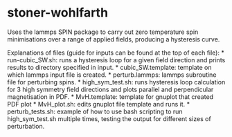 # stoner-wohlfarth
Uses the lammps SPIN package to carry out zero temperature spin minimisations over a range of applied fields, producing a hysteresis curve.

Explanations of files (guide for inputs can be found at the top of each file): 
	* run-cubic_SW.sh: runs a hysteresis loop for a given field direction and prints results to directory specified in input.
	* cubic_SW.template: template on which lammps input file is created.
	* perturb.lammps: lammps subroutine file for perturbing spins.
	* high_sym_test.sh: runs hysteresis loop calculation for 3 high symmetry field directions and plots parallel and perpendicular magnetisation in PDF.
	* MvH.template: template for gnuplot that created PDF plot
	* MvH_plot.sh: edits gnuplot file template and runs it.
	* perturb_tests.sh: example of how to use bash scripting to run high_sym_test.sh multiple times, testing the output for different sizes of perturbation.
